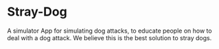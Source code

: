 # Stray-Dog

A simulator App for simulating dog attacks, to educate people on how to deal with a dog attack. We believe this is the best solution to stray dogs.
